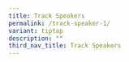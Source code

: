 ```yaml
---
title: Track Speakers
permalink: /track-speaker-1/
variant: tiptap
description: ""
third_nav_title: Track Speakers
---
```

<p></p>